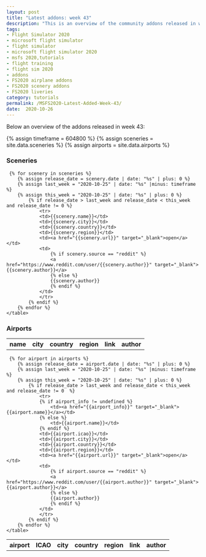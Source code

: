 ```yaml
---
layout: post
title: "Latest addons: week 43"
description: "This is an overview of the community addons released in week 43 for Flight Simulator 2020"
tags:
- Flight Simulator 2020
- microsoft flight simulator
- flight simulator
- microsoft flight simulator 2020
- msfs 2020,tutorials
- flight training
- flight sim 2020
- addons
- FS2020 airplane addons
- FS2020 scenery addons
- FS2020 liveries
category: tutorials
permalink: /MSFS2020-Latest-Added-Week-43/
date:  2020-10-26
---
```


Below an overview of the addons released in week 43:

 
{% assign timeframe = 604800 %}
{% assign sceneries = site.data.sceneries %}
{% assign airports = site.data.airports %}

<h3>Sceneries</h3>
<table>
    <tr>
        <th>name</th>
        <th>city</th>
        <th>country</th>
        <th>region</th>
        <th>link</th>
        <th>author</th>      
    </tr>

     {% for scenery in sceneries %}
        {% assign release_date = scenery.date | date: "%s" | plus: 0 %}
        {% assign last_week = "2020-10-25" | date: "%s" |minus: timeframe %}
        {% assign this_week = "2020-10-25" | date: "%s" | plus: 0 %}
            {% if release_date > last_week and release_date < this_week and release_date != 0 %}
                <tr>
                <td>{{scenery.name}}</td>
                <td>{{scenery.city}}</td>
                <td>{{scenery.country}}</td>
                <td>{{scenery.region}}</td>                   
                <td><a href="{{scenery.url}}" target="_blank">open</a></td>
                <td>
                    {% if scenery.source == "reddit" %}
                    <a href="https://www.reddit.com/user/{{scenery.author}}" target="_blank">{{scenery.author}}</a>
                    {% else %}
                    {{scenery.author}}
                    {% endif %}
                </td>
                </tr>
            {% endif %}
        {% endfor %}  
    </table> 

<h3>Airports</h3>
<table>
    <tr>
        <th>airport</th>
        <th>ICAO</th>
        <th>city</th>
        <th>country</th>
        <th>region</th>
        <th>link</th>
        <th>author</th>       
    </tr>

     {% for airport in airports %}
        {% assign release_date = airport.date | date: "%s" | plus: 0 %}
        {% assign last_week = "2020-10-25" | date: "%s" |minus: timeframe %}
        {% assign this_week = "2020-10-25" | date: "%s" | plus: 0 %}
            {% if release_date > last_week and release_date < this_week and release_date != 0  %}
                <tr>
                {% if airport_info != undefined %}
                    <td><a href="{{airport_info}}" target="_blank">{{airport.name}}</a></td>
                {% else %}
                    <td>{{airport.name}}</td>
                {% endif %}
                <td>{{airport.icao}}</td>
                <td>{{airport.city}}</td>
                <td>{{airport.country}}</td>
                <td>{{airport.region}}</td>                   
                <td><a href="{{airport.url}}" target="_blank">open</a></td>
                <td>
                    {% if airport.source == "reddit" %}
                    <a href="https://www.reddit.com/user/{{airport.author}}" target="_blank">{{airport.author}}</a>
                    {% else %}
                    {{airport.author}}
                    {% endif %}
                </td>
                </tr>
            {% endif %}
        {% endfor %}  
    </table> 